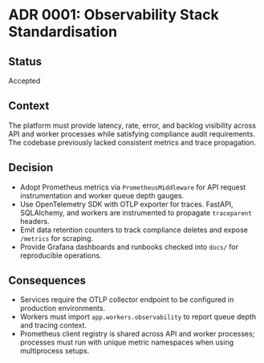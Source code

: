 # ADR 0001: Observability Stack Standardisation

## Status
Accepted

## Context
The platform must provide latency, rate, error, and backlog visibility across API and worker processes while satisfying compliance audit requirements. The codebase previously lacked consistent metrics and trace propagation.

## Decision
- Adopt Prometheus metrics via `PrometheusMiddleware` for API request instrumentation and worker queue depth gauges.
- Use OpenTelemetry SDK with OTLP exporter for traces. FastAPI, SQLAlchemy, and workers are instrumented to propagate `traceparent` headers.
- Emit data retention counters to track compliance deletes and expose `/metrics` for scraping.
- Provide Grafana dashboards and runbooks checked into `docs/` for reproducible operations.

## Consequences
- Services require the OTLP collector endpoint to be configured in production environments.
- Workers must import `app.workers.observability` to report queue depth and tracing context.
- Prometheus client registry is shared across API and worker processes; processes must run with unique metric namespaces when using multiprocess setups.
